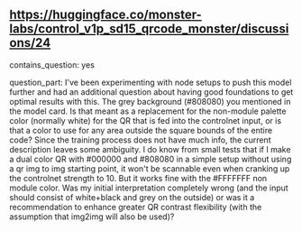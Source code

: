 ## https://huggingface.co/monster-labs/control_v1p_sd15_qrcode_monster/discussions/24

contains_question: yes

question_part: I've been experimenting with node setups to push this model further and had an additional question about having good foundations to get optimal results with this. The grey background (#808080) you mentioned in the model card. Is that meant as a replacement for the non-module palette color (normally white) for the QR that is fed into the controlnet input, or is that a color to use for any area outside the square bounds of the entire code? Since the training process does not have much info, the current description leaves some ambiguity. I do know from small tests that if I make a dual color QR with #000000 and #808080  in a simple setup without using a qr img to img starting point, it won't be scannable even when cranking up the controlnet strength to 10. But it works fine with the #FFFFFFF non module color. Was my initial interpretation completely wrong (and the input should consist of white+black and grey on the outside) or was it a recommendation to enhance greater QR contrast flexibility (with the assumption that img2img will also be used)?